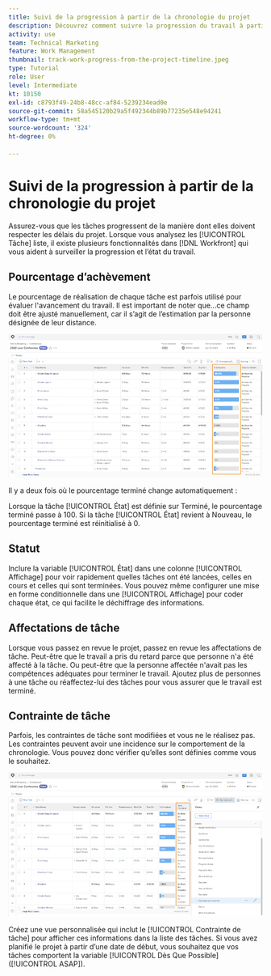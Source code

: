 ```yaml
---
title: Suivi de la progression à partir de la chronologie du projet
description: Découvrez comment suivre la progression du travail à partir de la chronologie du projet dans [!DNL  Workfront] en utilisant le pourcentage terminé, l’état, les affectations ou les contraintes.
activity: use
team: Technical Marketing
feature: Work Management
thumbnail: track-work-progress-from-the-project-timeline.jpeg
type: Tutorial
role: User
level: Intermediate
kt: 10150
exl-id: c8793f49-24b8-48cc-af84-5239234ead0e
source-git-commit: 58a545120b29a5f492344b89b77235e548e94241
workflow-type: tm+mt
source-wordcount: '324'
ht-degree: 0%

---
```


# Suivi de la progression à partir de la chronologie du projet

Assurez-vous que les tâches progressent de la manière dont elles doivent respecter les délais du projet. Lorsque vous analysez les [!UICONTROL Tâche] liste, il existe plusieurs fonctionnalités dans [!DNL  Workfront] qui vous aident à surveiller la progression et l’état du travail.

## Pourcentage d’achèvement

Le pourcentage de réalisation de chaque tâche est parfois utilisé pour évaluer l&#39;avancement du travail. Il est important de noter que...ce champ doit être ajusté manuellement, car il s’agit de l’estimation par la personne désignée de leur distance.

![Liste des tâches du projet présentant un [!UICONTROL Pourcentage terminé] column](assets/planner-fund-task-percent-complete.png)

Il y a deux fois où le pourcentage terminé change automatiquement :

Lorsque la tâche [!UICONTROL État] est définie sur Terminé, le pourcentage terminé passe à 100.
Si la tâche [!UICONTROL État] revient à Nouveau, le pourcentage terminé est réinitialisé à 0.

## Statut

Inclure la variable [!UICONTROL État] dans une colonne [!UICONTROL Affichage] pour voir rapidement quelles tâches ont été lancées, celles en cours et celles qui sont terminées. Vous pouvez même configurer une mise en forme conditionnelle dans une [!UICONTROL Affichage] pour coder chaque état, ce qui facilite le déchiffrage des informations.

## Affectations de tâche

Lorsque vous passez en revue le projet, passez en revue les affectations de tâche. Peut-être que le travail a pris du retard parce que personne n&#39;a été affecté à la tâche. Ou peut-être que la personne affectée n&#39;avait pas les compétences adéquates pour terminer le travail. Ajoutez plus de personnes à une tâche ou réaffectez-lui des tâches pour vous assurer que le travail est terminé.

## Contrainte de tâche

Parfois, les contraintes de tâche sont modifiées et vous ne le réalisez pas. Les contraintes peuvent avoir une incidence sur le comportement de la chronologie. Vous pouvez donc vérifier qu’elles sont définies comme vous le souhaitez.

![Liste des tâches du projet présentant la colonne de contrainte des tâches](assets/planner-fund-task-constraint.png)

Créez une vue personnalisée qui inclut le [!UICONTROL Contrainte de tâche] pour afficher ces informations dans la liste des tâches. Si vous avez planifié le projet à partir d’une date de début, vous souhaitez que vos tâches comportent la variable [!UICONTROL Dès Que Possible] ([!UICONTROL ASAP]).
